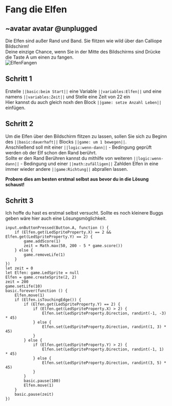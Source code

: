 # Fang die Elfen 
## ~avatar avatar @unplugged
Die Elfen sind außer Rand und Band. Sie flitzen wie wild über dan Calliope Bildschirm! <br>
Deine einzige Chance, wenn Sie in der Mitte des Bildschirms sind Drücke die Taste A um einen zu fangen. <br>
![ElfenFangen](https://github.com/r00b1nh00d/fang-die-elfen/blob/master/ElfenFangen.gif?raw=true)

## Schritt 1
Erstelle ``||basic:beim Start||`` eine Variable ``||variables:Elfen||`` und eine namens ``||variables:Zeit||`` und Stelle eine Zeit von 22 ein <br>
Hier kannst du auch gleich noxh den Block ``||game: setze Anzahl Leben||`` einfügen.

## Schritt 2
Um die Elfen über den Bildschirm flitzen zu lassen, sollen Sie sich zu Beginn des ``||basic:dauerhaft||`` Blocks ``||game: um 1 bewegen||``. <br>
Anschließend soll mit einer ``||logic:wenn-dann||`` - Bedingung geprüft werden ob der Elf schon den Rand berührt. <br>
Sollte er den Rand Berühren kannst du mithilfe von weiteren ``||logic:wenn-dann||`` - Bedingung und einer ``||math:zufälligen||`` Zahlden Elfen in eine immer wieder andere ``||game:Richtung||`` abprallen lassen. 

**Probere dies am besten erstmal selbst aus bevor du in die Lösung schaust!**


## Schritt 3
Ich hoffe du hast es erstmal selbst versucht. Sollte es noch kleinere Buggs geben wäre hier auch eine Lösungsmöglichkeit.

```blocks 
input.onButtonPressed(Button.A, function () {
    if (Elfen.get(LedSpriteProperty.X) == 2 && Elfen.get(LedSpriteProperty.Y) == 2) {
        game.addScore(1)
        zeit = Math.max(50, 200 - 5 * game.score())
    } else {
        game.removeLife(1)
    }
})
let zeit = 0
let Elfen: game.LedSprite = null
Elfen = game.createSprite(2, 2)
zeit = 200
game.setLife(10)
basic.forever(function () {
    Elfen.move(1)
    if (Elfen.isTouchingEdge()) {
        if (Elfen.get(LedSpriteProperty.Y) == 2) {
            if (Elfen.get(LedSpriteProperty.X) > 2) {
                Elfen.set(LedSpriteProperty.Direction, randint(-1, -3) * 45)
            } else {
                Elfen.set(LedSpriteProperty.Direction, randint(1, 3) * 45)
            }
        } else {
            if (Elfen.get(LedSpriteProperty.Y) > 2) {
                Elfen.set(LedSpriteProperty.Direction, randint(-1, 1) * 45)
            } else {
                Elfen.set(LedSpriteProperty.Direction, randint(3, 5) * 45)
            }
        }
        basic.pause(100)
        Elfen.move(1)
    }
    basic.pause(zeit)
})
```
